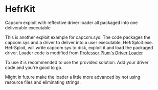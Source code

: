 # HefrKit
Capcom exploit with reflective driver loader all packaged into one deliverable executable

This is another exploit example for capcom.sys. The code packages the capcom.sys and a driver to deliver into a user executable, HefrSploit.exe. HefrSploit, will write capcom.sys to disk, exploit it and load the packaged driver. Loader code is modified from [Professor Plum's Driver Loader](https://github.com/Professor-plum/Reflective-Driver-Loader)

To use it is recommended to use the provided solution. Add your driver code and you're good to go.

Might in future make the loader a little more advanced by not using resource files and eliminating strings.
